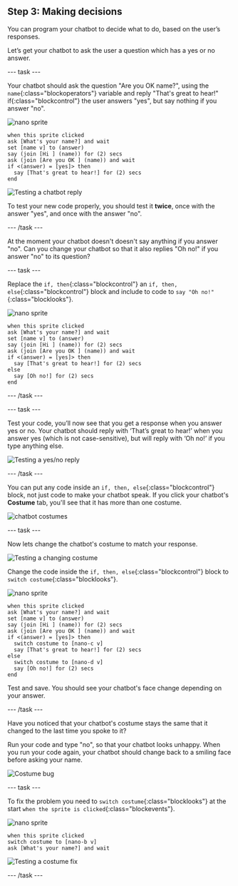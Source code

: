 ## Step 3: Making decisions

You can program your chatbot to decide what to do, based on the user’s responses.

Let’s get your chatbot to ask the user a question which has a yes or no answer.

--- task ---

Your chatbot should ask the question "Are you OK name?", using the `name`{:class="blockoperators"} variable and reply "That's great to hear!" if{:class="blockcontrol"} the user answers "yes", but say nothing if you answer "no".

![nano sprite](images/nano-sprite.png)
```blocks
when this sprite clicked
ask [What's your name?] and wait
set [name v] to (answer)
say (join [Hi ] (name)) for (2) secs
ask (join [Are you OK ] (name)) and wait
if <(answer) = [yes]> then 
  say [That's great to hear!] for (2) secs
end
```

![Testing a chatbot reply](images/chatbot-if-test.png)

To test your new code properly, you should test it __twice__, once with the answer "yes", and once with the answer "no".

--- /task ---

At the moment your chatbot doesn't doesn't say anything if you answer "no". Can you change your chatbot so that it also replies "Oh no!" if you answer "no" to its question?

--- task ---

Replace the `if, then`{:class="blockcontrol"} an `if, then, else`{:class="blockcontrol"} block and include to code to `say "Oh no!"`{:class="blocklooks"}.

![nano sprite](images/nano-sprite.png)
```blocks
when this sprite clicked
ask [What's your name?] and wait
set [name v] to (answer)
say (join [Hi ] (name)) for (2) secs
ask (join [Are you OK ] (name)) and wait
if <(answer) = [yes]> then 
  say [That's great to hear!] for (2) secs
else 
  say [Oh no!] for (2) secs
end
```

--- /task ---


--- task ---

Test your code, you’ll now see that you get a response when you answer yes or no. Your chatbot should reply with ‘That’s great to hear!’ when you answer yes (which is not case-sensitive), but will reply with ‘Oh no!’ if you type anything else.

![Testing a yes/no reply](images/chatbot-if-else-test.png)

--- /task ---

You can put any code inside an `if, then, else`{:class="blockcontrol"} block, not just code to make your chatbot speak. If you click your chatbot's **Costume** tab, you'll see that it has more than one costume.

![chatbot costumes](images/chatbot-costume-view.png)

--- task ---

Now lets change the chatbot's costume to match your response.

![Testing a changing costume](images/chatbot-costume-test.png)

Change the code inside the `if, then, else`{:class="blockcontrol"} block to `switch costume`{:class="blocklooks"}.

![nano sprite](images/nano-sprite.png)
```blocks
when this sprite clicked
ask [What's your name?] and wait
set [name v] to (answer)
say (join [Hi ] (name)) for (2) secs
ask (join [Are you OK ] (name)) and wait
if <(answer) = [yes]> then 
  switch costume to [nano-c v]
  say [That's great to hear!] for (2) secs
else 
  switch costume to [nano-d v]
  say [Oh no!] for (2) secs
end
```

Test and save. You should see your chatbot's face change depending on your answer.


--- /task ---

Have you noticed that your chatbot's costume stays the same that it changed to the last time you spoke to it? 

Run your code and type "no", so that your chatbot looks unhappy. When you run your code again, your chatbot should change back to a smiling face before asking your name.

![Costume bug](images/chatbot-costume-bug-test.png)

--- task ---

To fix the problem you need to `switch costume`{:class="blocklooks"} at the start `when the sprite is clicked`{:class="blockevents"}.

![nano sprite](images/nano-sprite.png)
```blocks
when this sprite clicked
switch costume to [nano-b v]
ask [What's your name?] and wait
```

![Testing a costume fix](images/chatbot-costume-fix-test.png)

--- /task ---

